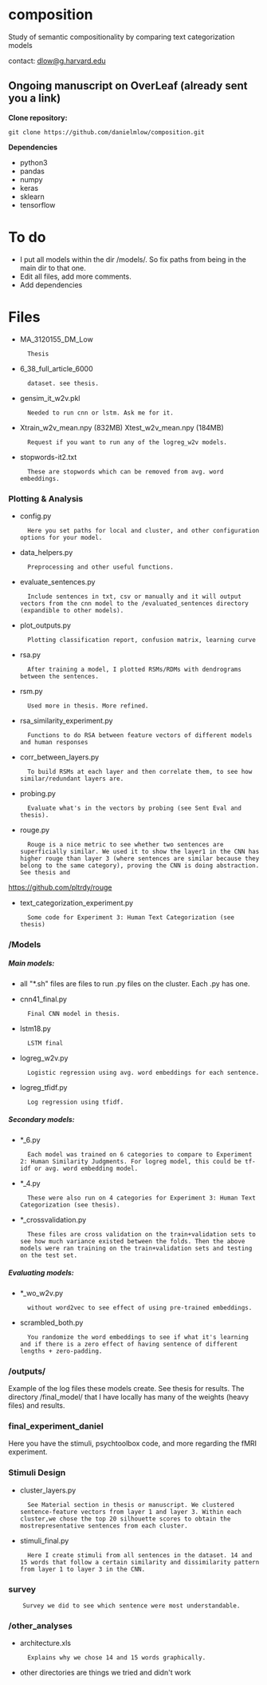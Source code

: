 # composition
Study of semantic compositionality by comparing text categorization models 

contact: dlow@g.harvard.edu

## Ongoing manuscript on OverLeaf (already sent you a link)


**Clone repository:**
``` 
git clone https://github.com/danielmlow/composition.git
```

**Dependencies**
* python3
* pandas
* numpy
* keras
* sklearn
* tensorflow

# To do
- I put all models within the dir /models/. So fix paths from being in the main dir to that one. 
- Edit all files, add more comments.
- Add dependencies

# Files
- MA_3120155_DM_Low

        Thesis


- 6_38_full_article_6000

        dataset. see thesis.

- gensim_it_w2v.pkl

        Needed to run cnn or lstm. Ask me for it.


- Xtrain_w2v_mean.npy (832MB) Xtest_w2v_mean.npy (184MB) 

        Request if you want to run any of the logreg_w2v models.

- stopwords-it2.txt

        These are stopwords which can be removed from avg. word embeddings. 





### Plotting & Analysis

- config.py

        Here you set paths for local and cluster, and other configuration options for your model.

- data_helpers.py

        Preprocessing and other useful functions.


- evaluate_sentences.py

        Include sentences in txt, csv or manually and it will output vectors from the cnn model to the /evaluated_sentences directory (expandible to other models).


- plot_outputs.py
    
        Plotting classification report, confusion matrix, learning curve 


- rsa.py

        After training a model, I plotted RSMs/RDMs with dendrograms between the sentences. 

- rsm.py

        Used more in thesis. More refined.

- rsa_similarity_experiment.py

        Functions to do RSA between feature vectors of different models and human responses

- corr_between_layers.py

        To build RSMs at each layer and then correlate them, to see how similar/redundant layers are. 

- probing.py

        Evaluate what's in the vectors by probing (see Sent Eval and thesis).

- rouge.py

        Rouge is a nice metric to see whether two sentences are superficially similar. We used it to show the layer1 in the CNN has higher rouge than layer 3 (where sentences are similar because they belong to the same category), proving the CNN is doing abstraction. See thesis and 

https://github.com/pltrdy/rouge

- text_categorization_experiment.py

        Some code for Experiment 3: Human Text Categorization (see thesis)


### /Models

##### Main models:
- all "*.sh" files are files to run .py files on the cluster. Each .py has one.

- cnn41_final.py
    
        Final CNN model in thesis. 

- lstm18.py

        LSTM final


- logreg_w2v.py
        
        Logistic regression using avg. word embeddings for each sentence. 


- logreg_tfidf.py

        Log regression using tfidf.

##### Secondary models:

- *_6.py

        Each model was trained on 6 categories to compare to Experiment 2: Human Similarity Judgments. For logreg model, this could be tf-idf or avg. word embedding model.

- *_4.py

        These were also run on 4 categories for Experiment 3: Human Text Categorization (see thesis).

- *_crossvalidation.py

        These files are cross validation on the train+validation sets to see how much variance existed between the folds. Then the above models were ran training on the train+validation sets and testing on the test set. 

##### Evaluating models:

- *_wo_w2v.py

        without word2vec to see effect of using pre-trained embeddings. 
    
- scrambled_both.py

        You randomize the word embeddings to see if what it's learning and if there is a zero effect of having sentence of different lengths + zero-padding.


### /outputs/

Example of the log files these models create. See thesis for results. The directory /final_model/ that I have locally has many of the weights (heavy files) and results. 


### final_experiment_daniel

Here you have the stimuli, psychtoolbox code, and more regarding the fMRI experiment. 

### Stimuli Design

- cluster_layers.py

        See Material section in thesis or manuscript. We clustered sentence-feature vectors from layer 1 and layer 3. Within each cluster,we chose the top 20 silhouette scores to obtain the mostrepresentative sentences from each cluster.       

- stimuli_final.py

        Here I create stimuli from all sentences in the dataset. 14 and 15 words that follow a certain similarity and dissimilarity pattern from layer 1 to layer 3 in the CNN. 


### survey

        Survey we did to see which sentence were most understandable. 

### /other_analyses

- architecture.xls

        Explains why we chose 14 and 15 words graphically.

- other directories are things we tried and didn't work  



